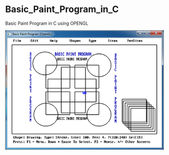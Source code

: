 # Basic_Paint_Program_in_C
Basic Paint Program in C using OPENGL

![alt text](https://github.com/pramos2018/Basic_Paint_Program_in_C/blob/master/BasicPaint_C.png)
